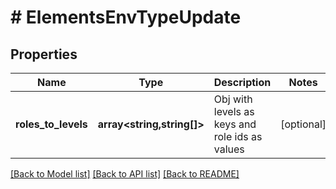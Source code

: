 # # ElementsEnvTypeUpdate

## Properties

Name | Type | Description | Notes
------------ | ------------- | ------------- | -------------
**roles_to_levels** | **array<string,string[]>** | Obj with levels as keys and role ids as values | [optional]

[[Back to Model list]](../../README.md#models) [[Back to API list]](../../README.md#endpoints) [[Back to README]](../../README.md)

